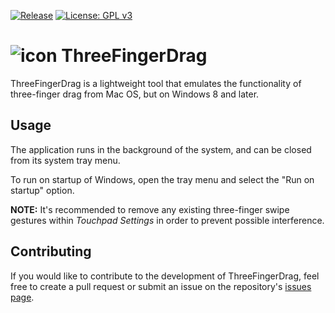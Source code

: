 [![Release](https://img.shields.io/github/v/release/austinnixholm/ThreeFingerDrag?label=Download%20version)](https://github.com/austinnixholm/ThreeFingerDrag/releases/latest)
[![License: GPL v3](https://img.shields.io/badge/License-GPLv3-blue.svg)](https://www.gnu.org/licenses/gpl-3.0)

# ![icon](https://i.ibb.co/JcnqD2W/png64x64-TFD.png)  ThreeFingerDrag

ThreeFingerDrag is a lightweight tool that emulates the functionality of three-finger drag from Mac OS, but on Windows 8 and later. 

## Usage

The application runs in the background of the system, and can be closed from its system tray menu.

To run on startup of Windows, open the tray menu and select the "Run on startup" option.  

**NOTE:** It's recommended to remove any existing three-finger swipe gestures within *Touchpad Settings* in order to prevent possible interference.

## Contributing

If you would like to contribute to the development of ThreeFingerDrag, feel free to create a pull request or submit an issue on the repository's [issues page](https://github.com/austinnixholm/ThreeFingerDrag/issues).
